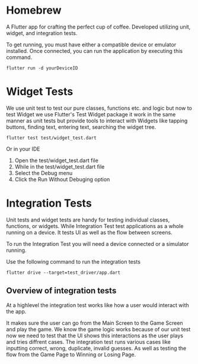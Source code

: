 # Homebrew

A  Flutter app for crafting the perfect cup of coffee. Developed utilizing unit, widget, and integration tests.

To get running, you must have either a compatible device or emulator installed.
Once connected, you can run the application by executing this command.

```console
flutter run -d yourDeviceID
```

# Widget Tests

We use unit test to test our pure classes, functions etc. and logic but now to test Widget we use Flutter's Test Widget package it work in the same manner as unit tests but provide tools to interact with Widgets 
like tapping buttons, finding text, entering text, searching the widget tree.

```console
flutter test test/widget_test.dart
```

Or in your IDE

1. Open the test/widget_test.dart file
2. While in the test/widget_test.dart file
3. Select the Debug menu
4. Click the Run Without Debuging option



# Integration Tests

Unit tests and widget tests are handy for testing individual classes, functions, or widgets. While Integration Test test applications as a whole running on a device. It tests UI as well as the flow between screens.

To run the Integration Test you will need a device connected or a simulator running.

Use the following command to run the integration tests

```console
flutter drive --target=test_driver/app.dart
```



## Overview of integration tests

At a highlevel the integration test works like how a user would interact with the app.

It makes sure the user can go from the Main Screen to the Game Screen and play the game. We know the game logic works because of our unit test now we need to test that the UI shows this interactions as the user plays and tries diffrent cases. The integration test runs various cases like inputting correct, wrong, duplicate, invalid guesses. As well as testing the flow from the Game Page to Winning or Losing Page.





